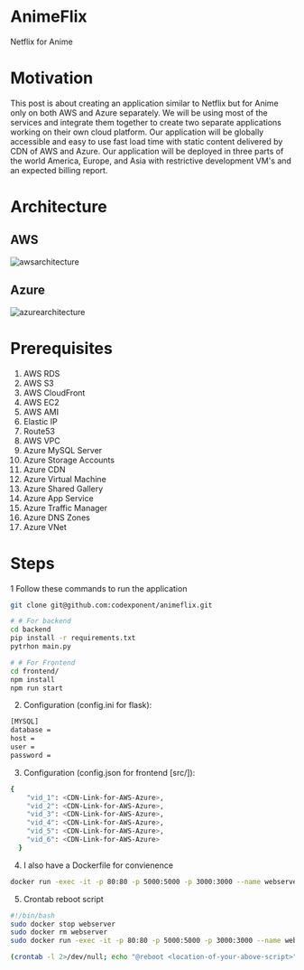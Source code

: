# AnimeFlix
Netflix for Anime

# Motivation
This post is about creating an application similar to Netflix but for Anime only on both AWS and Azure separately. We will be using most of the services and integrate them together to create two separate applications working on their own cloud platform. Our application will be globally accessible and easy to use fast load time with static content delivered by CDN of AWS and Azure. Our application will be deployed in three parts of the world America, Europe, and Asia with restrictive development VM's and an expected billing report.

# Architecture

## AWS
![awsarchitecture](https://user-images.githubusercontent.com/13358738/123792963-f1822e00-d900-11eb-827b-72e920ba6b11.png)

## Azure
![azurearchitecture](https://user-images.githubusercontent.com/13358738/123792979-f515b500-d900-11eb-8071-84e40c9d5a94.png)

# Prerequisites
1. AWS RDS
2. AWS S3
3. AWS CloudFront
4. AWS EC2
5. AWS AMI
6. Elastic IP
7. Route53
8. AWS VPC
9. Azure MySQL Server
10. Azure Storage Accounts
11. Azure CDN
12. Azure Virtual Machine
13. Azure Shared Gallery
14. Azure App Service
15. Azure Traffic Manager
16. Azure DNS Zones
17. Azure VNet


# Steps
1 Follow these commands to run the application
```bash
git clone git@github.com:codexponent/animeflix.git

# # For backend
cd backend
pip install -r requirements.txt
pytrhon main.py

# # For Frontend
cd frontend/
npm install
npm run start
```
2. Configuration (config.ini for flask):
```bash
[MYSQL]
database = 
host = 
user = 
password =
```
3. Configuration (config.json for frontend [src/]):
```bash
{
    "vid_1": <CDN-Link-for-AWS-Azure>,
    "vid_2": <CDN-Link-for-AWS-Azure>,
    "vid_3": <CDN-Link-for-AWS-Azure>,
    "vid_4": <CDN-Link-for-AWS-Azure>,
    "vid_5": <CDN-Link-for-AWS-Azure>,
    "vid_6": <CDN-Link-for-AWS-Azure>
  }
```
4. I also have a Dockerfile for convienence
```bash
docker run -exec -it -p 80:80 -p 5000:5000 -p 3000:3000 --name webserver <image-here>
```
5. Crontab reboot script
```bash
#!/bin/bash
sudo docker stop webserver
sudo docker rm webserver
sudo docker run -exec -it -p 80:80 -p 5000:5000 -p 3000:3000 --name webserver <image-name>

(crontab -l 2>/dev/null; echo "@reboot <location-of-your-above-script>") | crontab -

```

